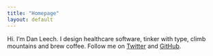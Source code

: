 ```yaml
---
title: "Homepage"
layout: default
---
```


Hi. I’m Dan Leech. I design healthcare software, tinker with type, climb mountains and brew coffee. Follow me on [Twitter](https://twitter.com/d_leech) and [GitHub](https://github.com/danleech).